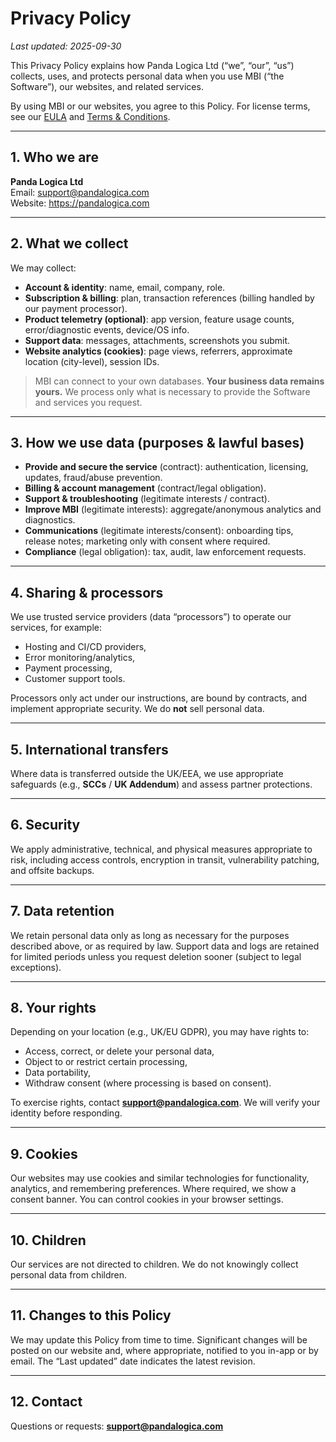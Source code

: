 # Privacy Policy

_Last updated: 2025-09-30_

This Privacy Policy explains how Panda Logica Ltd (“we”, “our”, “us”) collects, uses, and protects personal data when you use MBI (“the Software”), our websites, and related services.

By using MBI or our websites, you agree to this Policy. For license terms, see our [EULA](./EULA.md) and [Terms & Conditions](./TERMS-AND-CONDITIONS.md).

---

## 1. Who we are
**Panda Logica Ltd**  
Email: support@pandalogica.com  
Website: https://pandalogica.com

---

## 2. What we collect
We may collect:
- **Account & identity**: name, email, company, role.
- **Subscription & billing**: plan, transaction references (billing handled by our payment processor).
- **Product telemetry (optional)**: app version, feature usage counts, error/diagnostic events, device/OS info.
- **Support data**: messages, attachments, screenshots you submit.
- **Website analytics (cookies)**: page views, referrers, approximate location (city-level), session IDs.

> MBI can connect to your own databases. **Your business data remains yours.** We process only what is necessary to provide the Software and services you request.

---

## 3. How we use data (purposes & lawful bases)
- **Provide and secure the service** (contract): authentication, licensing, updates, fraud/abuse prevention.
- **Billing & account management** (contract/legal obligation).
- **Support & troubleshooting** (legitimate interests / contract).
- **Improve MBI** (legitimate interests): aggregate/anonymous analytics and diagnostics.
- **Communications** (legitimate interests/consent): onboarding tips, release notes; marketing only with consent where required.
- **Compliance** (legal obligation): tax, audit, law enforcement requests.

---

## 4. Sharing & processors
We use trusted service providers (data “processors”) to operate our services, for example:
- Hosting and CI/CD providers,
- Error monitoring/analytics,
- Payment processing,
- Customer support tools.

Processors only act under our instructions, are bound by contracts, and implement appropriate security. We do **not** sell personal data.

---

## 5. International transfers
Where data is transferred outside the UK/EEA, we use appropriate safeguards (e.g., **SCCs** / **UK Addendum**) and assess partner protections.

---

## 6. Security
We apply administrative, technical, and physical measures appropriate to risk, including access controls, encryption in transit, vulnerability patching, and offsite backups.

---

## 7. Data retention
We retain personal data only as long as necessary for the purposes described above, or as required by law. Support data and logs are retained for limited periods unless you request deletion sooner (subject to legal exceptions).

---

## 8. Your rights
Depending on your location (e.g., UK/EU GDPR), you may have rights to:
- Access, correct, or delete your personal data,
- Object to or restrict certain processing,
- Data portability,
- Withdraw consent (where processing is based on consent).

To exercise rights, contact **support@pandalogica.com**. We will verify your identity before responding.

---

## 9. Cookies
Our websites may use cookies and similar technologies for functionality, analytics, and remembering preferences. Where required, we show a consent banner. You can control cookies in your browser settings.

---

## 10. Children
Our services are not directed to children. We do not knowingly collect personal data from children.

---

## 11. Changes to this Policy
We may update this Policy from time to time. Significant changes will be posted on our website and, where appropriate, notified to you in-app or by email. The “Last updated” date indicates the latest revision.

---

## 12. Contact
Questions or requests: **support@pandalogica.com**